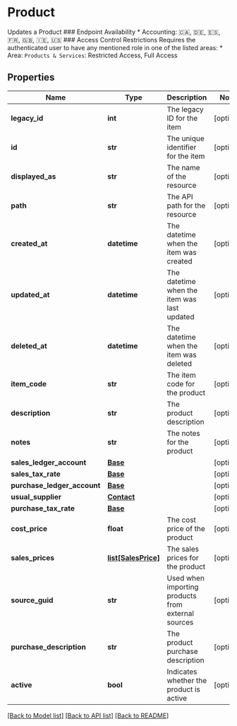 # Product

Updates a Product  ### Endpoint Availability  * Accounting: 🇨🇦, 🇩🇪, 🇪🇸, 🇫🇷, 🇬🇧, 🇮🇪, 🇺🇸  ### Access Control Restrictions  Requires the authenticated user to have any mentioned role in one of the listed areas: * Area: `Products & Services`: Restricted Access, Full Access
## Properties
Name | Type | Description | Notes
------------ | ------------- | ------------- | -------------
**legacy_id** | **int** | The legacy ID for the item | [optional] 
**id** | **str** | The unique identifier for the item | [optional] 
**displayed_as** | **str** | The name of the resource | [optional] 
**path** | **str** | The API path for the resource | [optional] 
**created_at** | **datetime** | The datetime when the item was created | [optional] 
**updated_at** | **datetime** | The datetime when the item was last updated | [optional] 
**deleted_at** | **datetime** | The datetime when the item was deleted | [optional] 
**item_code** | **str** | The item code for the product | [optional] 
**description** | **str** | The product description | [optional] 
**notes** | **str** | The notes for the product | [optional] 
**sales_ledger_account** | [**Base**](Base.md) |  | [optional] 
**sales_tax_rate** | [**Base**](Base.md) |  | [optional] 
**purchase_ledger_account** | [**Base**](Base.md) |  | [optional] 
**usual_supplier** | [**Contact**](Contact.md) |  | [optional] 
**purchase_tax_rate** | [**Base**](Base.md) |  | [optional] 
**cost_price** | **float** | The cost price of the product | [optional] 
**sales_prices** | [**list[SalesPrice]**](SalesPrice.md) | The sales prices for the product | [optional] 
**source_guid** | **str** | Used when importing products from external sources | [optional] 
**purchase_description** | **str** | The product purchase description | [optional] 
**active** | **bool** | Indicates whether the product is active | [optional] 

[[Back to Model list]](../README.md#documentation-for-models) [[Back to API list]](../README.md#documentation-for-api-endpoints) [[Back to README]](../README.md)


